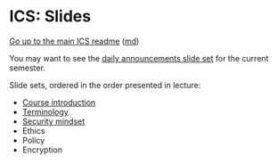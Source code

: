ICS: Slides
===========

[Go up to the main ICS readme](../readme.html) ([md](../readme.md))

You may want to see the [daily announcements slide set](../uva/daily-announcements.html#/) for the current semester.

Slide sets, ordered in the order presented in lecture:

- [Course introduction](introduction.html#/)
- [Terminology](terminology.html#/)
- [Security mindset](security-mindset.html#/)
- Ethics
- Policy
- Encryption
